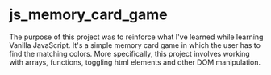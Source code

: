 # js_memory_card_game
The purpose of this project was to reinforce what I've learned while learning Vanilla JavaScript. It's a simple memory card game in which the user has to find the matching colors. More specifically, this project involves working with arrays, functions, toggling html elements and other DOM manipulation. 
